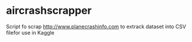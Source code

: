 # aircrashscrapper
Script fo scrap http://www.planecrashinfo.com to extrack dataset into CSV filefor use in Kaggle
